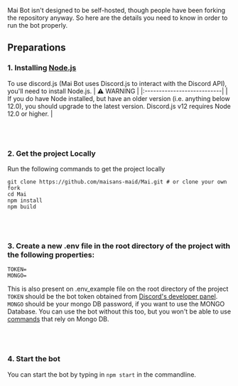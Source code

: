 Mai Bot isn't designed to be self-hosted, though people have been forking the repository anyway. So here are the details you need to know in order to run the bot properly.

## Preparations
### 1. Installing [Node.js](https://nodejs.org/)
To use discord.js (Mai Bot uses Discord.js to interact with the Discord API), you'll need to install Node.js. 
| :warning: WARNING          |
|:---------------------------|
| If you do have Node installed, but have an older version (i.e. anything below 12.0), you should upgrade to the latest version. Discord.js v12 requires Node 12.0 or higher. |

<br><br>
### 2. Get the project Locally
Run the following commands to get the project locally
```
git clone https://github.com/maisans-maid/Mai.git # or clone your own fork
cd Mai
npm install
npm build
```

<br><br>
### 3. Create a new .env file in the root directory of the project with the following properties:
```
TOKEN=
MONGO=
```
This is also present on .env_example file on the root directory of the project <br>
`TOKEN` should be the bot token obtained from [Discord's developer panel](https://discord.com/developers). <br>
`MONGO` should be your mongo DB password, if you want to use the MONGO Database. You can use the bot without this too, but you won't be able to use [commands](#) that rely on Mongo DB. 

<br><br>
### 4. Start the bot
You can start the bot by typing in `npm start` in the commandline.
<br><br><br>